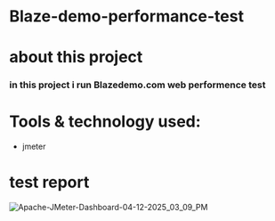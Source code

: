 # Blaze-demo-performance-test

# about this project 

### in this project i run Blazedemo.com web performence test

# Tools & technology used:
- jmeter

# test report

![Apache-JMeter-Dashboard-04-12-2025_03_09_PM](https://github.com/user-attachments/assets/b0fcfe6d-e415-4708-ae92-adf6a5f8f355)
